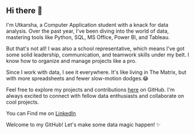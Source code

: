 ## Hi there 👋

I'm Utkarsha, a Computer Application student with a knack for data analysis. Over the past year, I've been diving into the world of data, mastering tools like Python, SQL, MS Office, Power BI, and Tableau.

But that's not all! I was also a school representative, which means I've got some solid leadership, communication, and teamwork skills under my belt. I know how to organize and manage projects like a pro.

Since I work with data, I see it everywhere. It's like living in The Matrix, but with more spreadsheets and fewer slow-motion dodges.😂

Feel free to explore my projects and contributions [here](https://github.com/Utkarsha-R/Project-Portfolio) on GitHub. I'm always excited to connect with fellow data enthusiasts and collaborate on cool projects.

You can Find me on [LinkedIn](https://www.linkedin.com/in/utkarsha-rohinkar)

Welcome to my GitHub! Let's make some data magic happen! ✨

